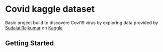 # Covid kaggle dataset

Basic project build to discovere Covi19 virus by exploring data provided by [Sudalai Rajkumar](https://www.kaggle.com/sudalairajkumar)
on [Kaggle](https://www.kaggle.com/kimjihoo/coronavirusdataset)

## Getting Started